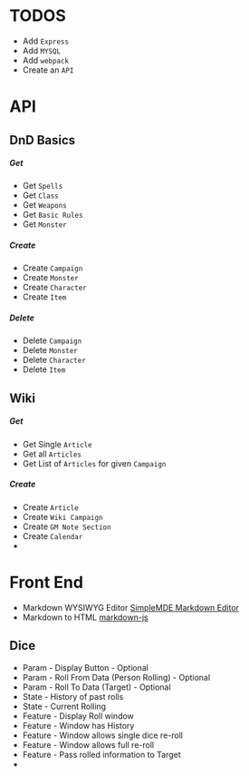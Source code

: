 TODOS
=====
- Add `Express`
- Add `MYSQL`
- Add `webpack`
- Create an `API`

API
=====
## DnD Basics

##### Get
- Get `Spells`
- Get `Class`
- Get `Weapons`
- Get `Basic Rules`
- Get `Monster`

##### Create
- Create `Campaign`
- Create `Monster`
- Create `Character`
- Create `Item`

##### Delete
- Delete `Campaign`
- Delete `Monster`
- Delete `Character`
- Delete `Item`

## Wiki

##### Get
- Get Single `Article`
- Get all `Articles`
- Get List of `Articles` for given `Campaign`

##### Create
- Create `Article`
- Create `Wiki Campaign`
- Create `GM Note Section`
- Create `Calendar`
-


Front End
=====
- Markdown WYSIWYG Editor [SimpleMDE Markdown Editor](https://simplemde.com/)
- Markdown to HTML [markdown-js](https://github.com/evilstreak/markdown-js)

## Dice
- Param - Display Button - Optional
- Param - Roll From Data (Person Rolling) - Optional
- Param - Roll To Data (Target) - Optional
- State - History of past rolls
- State - Current Rolling
- Feature - Display Roll window
- Feature - Window has History
- Feature - Window allows single dice re-roll
- Feature - Window allows full re-roll
- Feature - Pass rolled information to Target
-
